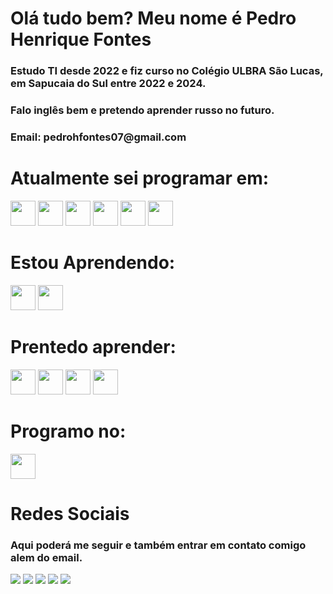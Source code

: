   <h1>Olá tudo bem? Meu nome é Pedro Henrique Fontes</h1>
<h3>Estudo TI desde 2022 e fiz curso no Colégio ULBRA São Lucas, em Sapucaia do Sul entre 2022 e 2024.</h3>
<h3>Falo inglês bem e pretendo aprender russo no futuro.</h3>
<h3>Email: pedrohfontes07@gmail.com</h3>
  <h1>Atualmente sei programar em:</h1>
<div>
  <img src="https://cdn.jsdelivr.net/gh/devicons/devicon@latest/icons/javascript/javascript-original.svg" height="40" width="40"/>
  <img src="https://cdn.jsdelivr.net/gh/devicons/devicon@latest/icons/mysql/mysql-original.svg" height="40" width="40"/>
  <img src="https://cdn.jsdelivr.net/gh/devicons/devicon@latest/icons/html5/html5-original.svg" height="40" width="40"/>
  <img src="https://cdn.jsdelivr.net/gh/devicons/devicon@latest/icons/css3/css3-original.svg" height="40" width="40" />
  <img src="https://cdn.jsdelivr.net/gh/devicons/devicon@latest/icons/php/php-original.svg" height="40" width="40"/>
  <img src="https://cdn.jsdelivr.net/gh/devicons/devicon@latest/icons/wordpress/wordpress-original.svg" height="40" width="40"/>
</div>
  <h1>Estou Aprendendo:</h1>
  <div>
    <img src="https://cdn.jsdelivr.net/gh/devicons/devicon@latest/icons/csharp/csharp-original.svg" height="40" width="40"/>
    <img src="https://cdn.jsdelivr.net/gh/devicons/devicon@latest/icons/python/python-original.svg" height="40" width="40"/>
  </div>
  <h1>Prentedo aprender:</h1>
<div>
  <img src="https://cdn.jsdelivr.net/gh/devicons/devicon@latest/icons/lua/lua-original.svg" height="40" width="40"/>
  <img src="https://cdn.jsdelivr.net/gh/devicons/devicon@latest/icons/java/java-original.svg" height="40" width="40"/>
  <img src="https://cdn.jsdelivr.net/gh/devicons/devicon@latest/icons/c/c-original.svg" height="40" width="40"/>
  <img src="https://cdn.jsdelivr.net/gh/devicons/devicon@latest/icons/cplusplus/cplusplus-original.svg" height="40" width="40"/>
</div>

  <h1>Programo no:</h1>
  <img src="https://cdn.jsdelivr.net/gh/devicons/devicon@latest/icons/vscode/vscode-original.svg" height="40" width="40"/>
  
  <h1>Redes Sociais</h1>
<h3>Aqui poderá me seguir e também entrar em contato comigo alem do email.</h3>
<div>
  <a href="https://www.instagram.com/pedrohenriquefontes.jpeg/" target="https://www.instagram.com/pedrohenriquefontes.jpeg/"><img loading="lazy" src="https://img.shields.io/badge/-Instagram-%23E4405F?style=for-the-badge&logo=instagram&logoColor=white" target="_blank"></a>
  <a href="https://www.linkedin.com/in/pedro-henrique-fontes-750b21275/" target="_blank"><img loading="lazy" src="https://img.shields.io/badge/-LinkedIn-%230077B5?style=for-the-badge&logo=linkedin&logoColor=white" target="_blank"></a>
  <a href="https://www.discordapp.com/users/434523866702807050" target="_blank"><img loading="lazy" src="https://img.shields.io/badge/Discord-%235865F2.svg?style=for-the-badge&logo=discord&logoColor=white" target="_blank"></a>
  <a href="https://steamcommunity.com/id/valueyourfriends/" targer="_blank"><img loading="lazy" src="https://img.shields.io/badge/steam-%23000000.svg?style=for-the-badge&logo=steam&logoColor=white" target="_blank"></a>
  <a href="https://x.com/peeeeedr18" targer="_blank"><img loading="lazy" src="https://img.shields.io/badge/X-%23000000.svg?style=for-the-badge&logo=X&logoColor=white" target="_blank"></a>
</div>
